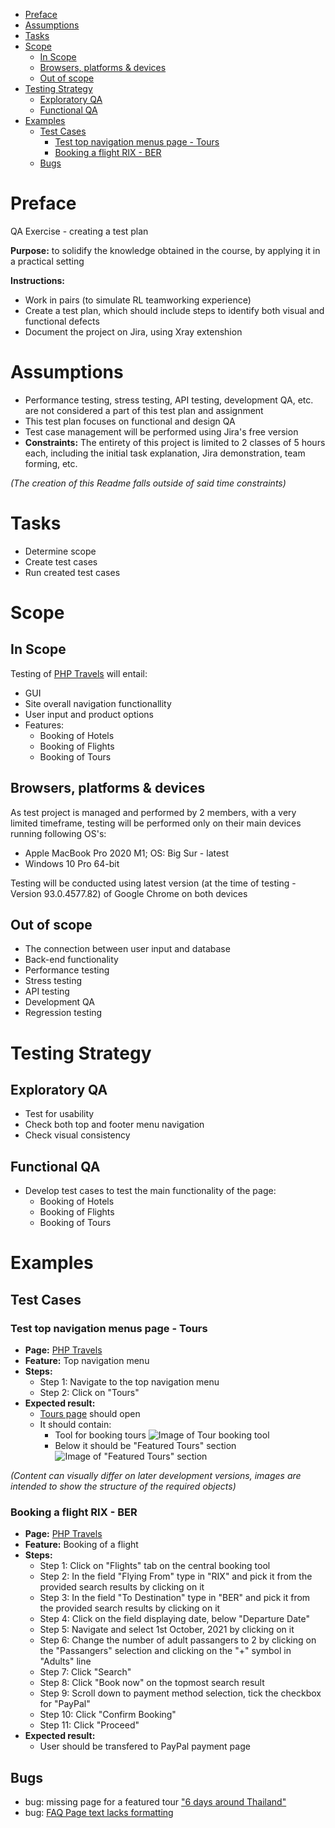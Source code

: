 - [Preface](#preface)
- [Assumptions](#assumptions)
- [Tasks](#tasks)
- [Scope](#scope)
  - [In Scope](#in-scope)
  - [Browsers, platforms & devices](#browsers-platforms--devices)
  - [Out of scope](#out-of-scope)
- [Testing Strategy](#testing-strategy)
  - [Exploratory QA](#exploratory-qa)
  - [Functional QA](#functional-qa)
- [Examples](#examples)
  - [Test Cases](#test-cases)
    - [Test top navigation menus page - Tours](#test-top-navigation-menus-page---tours)
    - [Booking a flight RIX - BER](#booking-a-flight-rix---ber)
  - [Bugs](#bugs)

# Preface
QA Exercise - creating a test plan

**Purpose:**  to solidify the knowledge obtained in the course, by applying it in a practical setting

**Instructions:** 
* Work in pairs (to simulate RL teamworking experience)
* Create a test plan, which should include steps to identify both visual and functional defects
* Document the project on Jira, using Xray extenshion

# Assumptions
* Performance testing, stress testing, API testing, development QA, etc. are not considered a part of this test plan and assignment
* This test plan focuses on functional and design QA
* Test case management will be performed using Jira's free version
* **Constraints:** The entirety of this project is limited to 2 classes of 5 hours each, including the initial task explanation, Jira demonstration, team forming, etc. 

*(The creation of this Readme falls outside of said time constraints)*

# Tasks
* Determine scope
* Create test cases
* Run created test cases

# Scope
## In Scope
Testing of [PHP Travels](https://phptravels.net/) will entail:
* GUI
* Site overall navigation functionallity
* User input and product options
* Features:
  * Booking of Hotels
  * Booking of Flights
  * Booking of Tours

## Browsers, platforms & devices
As test project is managed and performed by 2 members, with a very limited timeframe, testing will be performed only on their main devices running following OS's:
* Apple MacBook Pro 2020 M1; OS: Big Sur - latest
* Windows 10 Pro 64-bit

Testing will be conducted using latest version (at the time of testing - Version 93.0.4577.82) of Google Chrome on both devices

## Out of scope
* The connection between user input and database
* Back-end functionality
* Performance testing
* Stress testing
* API testing
* Development QA
* Regression testing

# Testing Strategy
## Exploratory QA 
* Test for usability
* Check both top and footer menu navigation
* Check visual consistency 

## Functional QA
* Develop test cases to test the main functionality of the page:
  * Booking of Hotels
  * Booking of Flights
  * Booking of Tours

# Examples
## Test Cases

### Test top navigation menus page - Tours 
* **Page:** [PHP Travels](https://phptravels.net/)
* **Feature:** Top navigation menu
* **Steps:**
   * Step 1: Navigate to the top navigation menu
   * Step 2: Click on "Tours"
* **Expected result:**
  * [Tours page](https://phptravels.net/tours) should open
  * It should contain:
    * Tool for booking tours
    ![Image of Tour booking tool](https://content.screencast.com/users/ArtrsMielsons/folders/Default/media/39c88684-566c-4c5f-ade2-2f5c6a82ce26/Tour_booking_tool.JPG)
    * Below it should be "Featured Tours" section
    ![Image of "Featured Tours" section](https://content.screencast.com/users/ArtrsMielsons/folders/Default/media/61a1464c-e288-4c7c-a408-58f96d3c4d9f/Featured_tours_section.JPG)

*(Content can visually differ on later development versions, images are intended to show the structure of the required objects)*

### Booking a flight RIX - BER
* **Page:** [PHP Travels](https://phptravels.net/)
* **Feature:** Booking of a flight
* **Steps:**
   * Step 1: Click on "Flights" tab on the central booking tool
   * Step 2: In the field "Flying From" type in "RIX" and pick it from the provided search results by clicking on it
   * Step 3: In the field "To Destination" type in "BER" and pick it from the provided search results by clicking on it
   * Step 4: Click on the field displaying date, below "Departure Date"
   * Step 5: Navigate and select 1st October, 2021 by clicking on it
   * Step 6: Change the number of adult passangers to 2 by clicking on the "Passangers" selection and clicking on the "+" symbol in "Adults" line
   * Step 7: Click "Search"
   * Step 8: Click "Book now" on the topmost search result
   * Step 9: Scroll down to payment method selection, tick the checkbox for "PayPal"
   * Step 10: Click "Confirm Booking"
   * Step 11: Click "Proceed"
 * **Expected result:**
    * User should be transfered to PayPal payment page

## Bugs
* bug: missing page for a featured tour ["6 days around Thailand"](https://github.com/AtazuM/SDA-FinalProject/issues/1#issue-996169051)
* bug: [FAQ Page text lacks formatting](https://github.com/AtazuM/SDA-FinalProject/issues/2#issue-996177729)